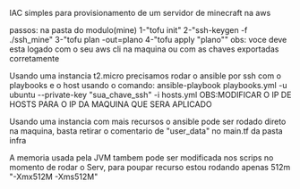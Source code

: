 IAC simples para provisionamento de um servidor de minecraft na aws

passos:
na pasta do modulo(mine)
1-"tofu init"
2-"ssh-keygen -f ./ssh_mine"
3-"tofu plan -out=plano
4-"tofu apply "plano""
obs: voce deve esta logado com o seu aws cli na maquina ou com as chaves exportadas corretamente



Usando uma instancia t2.micro precisamos rodar o ansible por ssh com o playbooks e o host usando o comando:
ansible-playbook playbooks.yml -u ubuntu --private-key "sua_chave_ssh" -i hosts.yml
OBS:MODIFICAR O IP DE HOSTS PARA O IP DA MAQUINA QUE SERA APLICADO


Usando uma instancia com mais recursos o ansible pode ser rodado direto na maquina, basta retirar o comentario de "user_data" no main.tf da pasta infra

A memoria usada pela JVM tambem pode ser modificada nos scrips no momento de rodar o Serv, para poupar recurso estou rodando apenas 512m "-Xmx512M -Xms512M"



